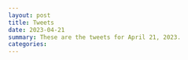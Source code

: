 ```yaml
---
layout: post
title: Tweets
date: 2023-04-21
summary: These are the tweets for April 21, 2023.
categories:
---
```


